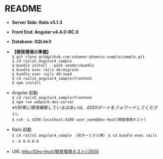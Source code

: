 # README

* **Server Side: Rails v5.1.3**
* **Front End: Angular v4.4.0-RC.0**
* **Database: SQLite3**

* **【開発環境の準備】**  
`$ git clone git@github.com:sokamur-phoenix-sample/sample.git`   
`$ cd rails5_angular4_sample`   
`$ bundle install --path vendor/bundle`  
`$ bundle exec rails db:migrate`  
`$ bundle exec rails db:seed`   
`$ cd rails5_angular4_sample/frontend`  
`$ npm install`  
* Angular 起動  
`$ cd rails5_angular4_sample/frontend`  
`$ npm run webpack-dev-server`  
*※VM等に環境構築しているばあいは、4200ポートをフォワードしてください。*  
`$ ssh -L 4200:localhost:4200 user_name@Dev-Host(開発環境ホスト)`
* Rails 起動  
`$ cd rails5_angular4_sample （別ターミナル等）` 
`$ cd bundle exec rails s -b 0.0.0.0`　　
* URL
<http://Dev-Host(開発環境ホスト):3000>
